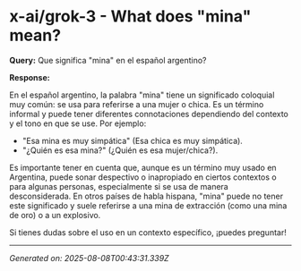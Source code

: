 # x-ai/grok-3 - What does "mina" mean?

**Query:** Que significa "mina" en el español argentino?



**Response:**

En el español argentino, la palabra "mina" tiene un significado coloquial muy común: se usa para referirse a una mujer o chica. Es un término informal y puede tener diferentes connotaciones dependiendo del contexto y el tono en que se use. Por ejemplo:

- "Esa mina es muy simpática" (Esa chica es muy simpática).
- "¿Quién es esa mina?" (¿Quién es esa mujer/chica?).

Es importante tener en cuenta que, aunque es un término muy usado en Argentina, puede sonar despectivo o inapropiado en ciertos contextos o para algunas personas, especialmente si se usa de manera desconsiderada. En otros países de habla hispana, "mina" puede no tener este significado y suele referirse a una mina de extracción (como una mina de oro) o a un explosivo.

Si tienes dudas sobre el uso en un contexto específico, ¡puedes preguntar!

---
*Generated on: 2025-08-08T00:43:31.339Z*
